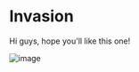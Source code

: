 # Invasion
Hi guys, hope you'll like this one!

![image](https://user-images.githubusercontent.com/100687592/215265070-57e63328-9935-4bb7-90fc-b465a2d5213c.png)
